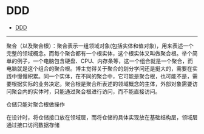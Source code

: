 # DDD

- [DDD](#ddd)

---

聚合（以及聚合根）：聚合表示一组领域对象(包括实体和值对象)，用来表述一个完整的领域概念。而每个聚合都有一个根实体，这个根实体又叫做聚合根。举个简单的例子，一个电脑包含硬盘、CPU、内存条等，这一个组合就是一个聚合，而电脑就是这个组合的聚合根。博主觉得关于聚合的划分学问还是挺大的，需要在实践中慢慢积累。同一个实体，在不同的聚合中，它可能是聚合根，也可能不是，需要根据实际的业务决定。聚合根是聚合所表述的领域概念的主体，外部对象需要访问聚合内的实体时，只能通过聚合根进行访问，而不能直接访问。

仓储只能对聚合根做操作

在设计时，将仓储接口放在领域层，而将仓储的具体实现放在基础结构层，领域层通过接口访问数据存储